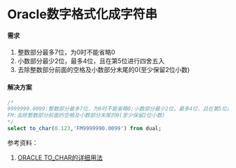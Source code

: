 # Oracle数字格式化成字符串

#### 需求

1. 整数部分最多7位，为0时不能省略0
2. 小数部分最少2位，最多4位，且在第5位进行四舍五入
3. 去除整数部分前面的空格及小数部分末尾的0(至少保留2位小数)



#### 解决方案

```sql
/*
9999990.0099:整数部分最多7位，为0时不能省略0;小数部分最少2位，最多4位，且在第5位进行四舍五入
FM:去除整数部分前面的空格及小数部分末尾的0(至少保留2位小数)
*/
select to_char(0.123,'FM9999990.0099') from dual;
```

参考资料：

1. [ORACLE TO_CHAR的详细用法](https://blog.csdn.net/qq_41299665/article/details/111375399)